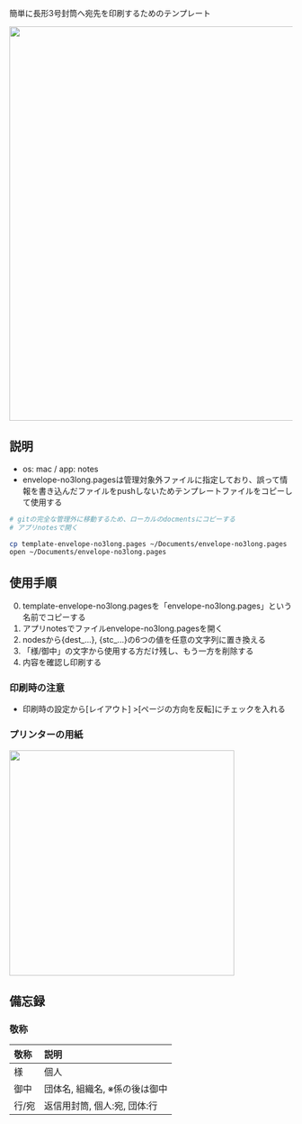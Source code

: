 簡単に長形3号封筒へ宛先を印刷するためのテンプレート

<img src="https://user-images.githubusercontent.com/45380191/144691571-fe3c3f81-1655-4fbe-98b9-072c06eac991.png" width=700px>

## 説明
- os: mac / app: notes
- envelope-no3long.pagesは管理対象外ファイルに指定しており、誤って情報を書き込んだファイルをpushしないためテンプレートファイルをコピーして使用する
```sh
# gitの完全な管理外に移動するため、ローカルのdocmentsにコピーする
# アプリnotesで開く

cp template-envelope-no3long.pages ~/Documents/envelope-no3long.pages
open ~/Documents/envelope-no3long.pages
```


## 使用手順

0. template-envelope-no3long.pagesを「envelope-no3long.pages」という名前でコピーする
1. アプリnotesでファイルenvelope-no3long.pagesを開く
1. nodesから{dest_...}, {stc_...}の6つの値を任意の文字列に置き換える
1. 「様/御中」の文字から使用する方だけ残し、もう一方を削除する
1. 内容を確認し印刷する


### 印刷時の注意
- 印刷時の設定から[レイアウト] >[ページの方向を反転]にチェックを入れる
### プリンターの用紙
<img src="https://user-images.githubusercontent.com/45380191/144691414-78b89677-5329-4b11-a989-cf7a4e5170a4.png" width=400>


## 備忘録
### 敬称
| 敬称 | 説明 |
| :-- | :--- |
| 様  | 個人 |
| 御中 | 団体名, 組織名, ※係の後は御中|
| 行/宛 | 返信用封筒, 個人:宛, 団体:行 |
